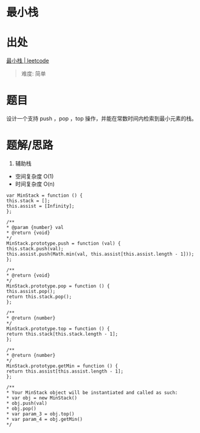 # 最小栈

# 出处

[最小栈 | leetcode](https://leetcode-cn.com/problems/min-stack/)

> 难度: 简单

# 题目

设计一个支持 push ，pop ，top 操作，并能在常数时间内检索到最小元素的栈。

# 题解/思路

1. 辅助栈

- 空间复杂度 O(1)
- 时间复杂度 O(n)

```
var MinStack = function () {
this.stack = [];
this.assist = [Infinity];
};

/**
* @param {number} val
* @return {void}
*/
MinStack.prototype.push = function (val) {
this.stack.push(val);
this.assist.push(Math.min(val, this.assist[this.assist.length - 1]));
};

/**
* @return {void}
*/
MinStack.prototype.pop = function () {
this.assist.pop();
return this.stack.pop();
};

/**
* @return {number}
*/
MinStack.prototype.top = function () {
return this.stack[this.stack.length - 1];
};

/**
* @return {number}
*/
MinStack.prototype.getMin = function () {
return this.assist[this.assist.length - 1];
};

/**
* Your MinStack object will be instantiated and called as such:
* var obj = new MinStack()
* obj.push(val)
* obj.pop()
* var param_3 = obj.top()
* var param_4 = obj.getMin()
*/
```
